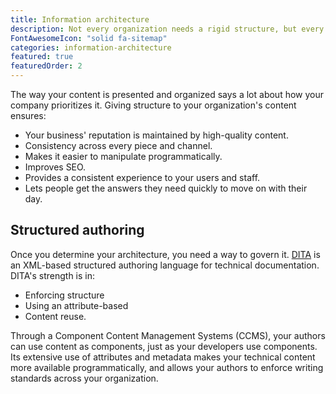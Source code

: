 ```yaml
---
title: Information architecture
description: Not every organization needs a rigid structure, but every organization's content needs structure. I can help you apply these principles to your content.
FontAwesomeIcon: "solid fa-sitemap"
categories: information-architecture
featured: true
featuredOrder: 2
---
```


The way your content is presented and organized says a lot about how your company prioritizes it. Giving structure to your organization's content ensures:

- Your business' reputation is maintained by high-quality content.
- Consistency across every piece and channel.
- Makes it easier to manipulate programmatically.
- Improves SEO.
- Provides a consistent experience to your users and staff.
- Lets people get the answers they need quickly to move on with their day.

## Structured authoring

Once you determine your architecture, you need a way to govern it. [DITA](https://en.wikipedia.org/wiki/Darwin_Information_Typing_Architecture) is an XML-based structured authoring language for technical documentation. DITA's strength is in:

- Enforcing structure
- Using an attribute-based
- Content reuse.

Through a Component Content Management Systems (CCMS), your authors can use content as components, just as your developers use components. Its extensive use of attributes and metadata makes your technical content more available programmatically, and allows your authors to enforce writing standards across your organization.
